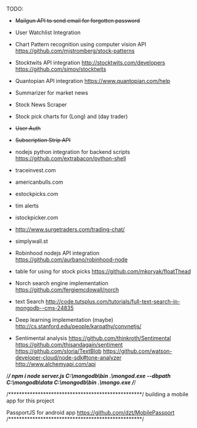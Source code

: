 TODO:
* ~~Mailgun API to send email for forgotten password~~

* User Watchlist Integration

* Chart Pattern recognition using computer vision API
https://github.com/mjstromberg/stock-patterns

* Stocktwits API integration
http://stocktwits.com/developers
https://github.com/simov/stocktwits

* Quantopian API integration
https://www.quantopian.com/help

* Summarizer for market news

* Stock News Scraper

* Stock pick charts for (Long) and (day trader)

* ~~User Auth~~
* ~~Subscription Strip API~~

* nodejs python integration for backend scripts
https://github.com/extrabacon/python-shell

* traceinvest.com
* americanbulls.com
* estockpicks.com
* tim alerts
* istockpicker.com
* http://www.surgetraders.com/trading-chat/
* simplywall.st

* Robinhood nodejs API integration
https://github.com/aurbano/robinhood-node

* table for using for stock picks
https://github.com/mkoryak/floatThead

* Norch search engine implementation 
https://github.com/fergiemcdowall/norch
* text Search
http://code.tutsplus.com/tutorials/full-text-search-in-mongodb--cms-24835

* Deep learning implementation (maybe)
http://cs.stanford.edu/people/karpathy/convnetjs/

* Sentimental analysis 
https://github.com/thinkroth/Sentimental
https://github.com/thisandagain/sentiment
https://github.com/sloria/TextBlob
https://github.com/watson-developer-cloud/node-sdk#tone-analyzer
http://www.alchemyapi.com/api

/*****************************************************/
npm i
node server.js
C:\mongodb\bin .\mongod.exe --dbpath C:\mongodb\data
C:\mongodb\bin .\mongo.exe
/*****************************************************/




/**************************************************/
building a mobile app for this project

PassportJS for android app
https://github.com/dzt/MobilePassport
/**************************************************/
